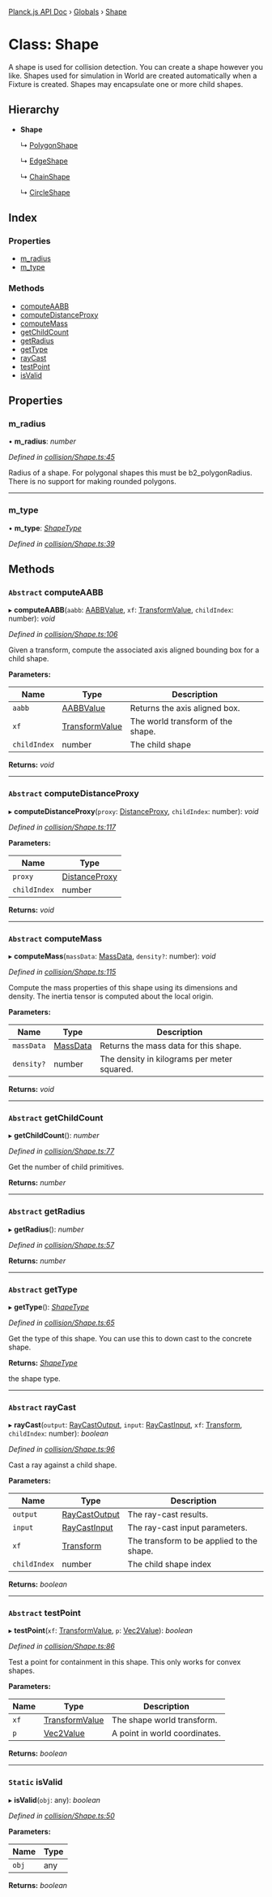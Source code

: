 [Planck.js API Doc](../README.md) › [Globals](../globals.md) › [Shape](shape.md)

# Class: Shape

A shape is used for collision detection. You can create a shape however you
like. Shapes used for simulation in World are created automatically when a
Fixture is created. Shapes may encapsulate one or more child shapes.

## Hierarchy

* **Shape**

  ↳ [PolygonShape](polygonshape.md)

  ↳ [EdgeShape](edgeshape.md)

  ↳ [ChainShape](chainshape.md)

  ↳ [CircleShape](circleshape.md)

## Index

### Properties

* [m_radius](shape.md#m_radius)
* [m_type](shape.md#m_type)

### Methods

* [computeAABB](shape.md#abstract-computeaabb)
* [computeDistanceProxy](shape.md#abstract-computedistanceproxy)
* [computeMass](shape.md#abstract-computemass)
* [getChildCount](shape.md#abstract-getchildcount)
* [getRadius](shape.md#abstract-getradius)
* [getType](shape.md#abstract-gettype)
* [rayCast](shape.md#abstract-raycast)
* [testPoint](shape.md#abstract-testpoint)
* [isValid](shape.md#static-isvalid)

## Properties

###  m_radius

• **m_radius**: *number*

*Defined in [collision/Shape.ts:45](https://github.com/shakiba/planck.js/blob/1bc1208/src/collision/Shape.ts#L45)*

Radius of a shape. For polygonal shapes this must be b2_polygonRadius.
There is no support for making rounded polygons.

___

###  m_type

• **m_type**: *[ShapeType](../globals.md#shapetype)*

*Defined in [collision/Shape.ts:39](https://github.com/shakiba/planck.js/blob/1bc1208/src/collision/Shape.ts#L39)*

## Methods

### `Abstract` computeAABB

▸ **computeAABB**(`aabb`: [AABBValue](../interfaces/aabbvalue.md), `xf`: [TransformValue](../globals.md#transformvalue), `childIndex`: number): *void*

*Defined in [collision/Shape.ts:106](https://github.com/shakiba/planck.js/blob/1bc1208/src/collision/Shape.ts#L106)*

Given a transform, compute the associated axis aligned bounding box for a
child shape.

**Parameters:**

Name | Type | Description |
------ | ------ | ------ |
`aabb` | [AABBValue](../interfaces/aabbvalue.md) | Returns the axis aligned box. |
`xf` | [TransformValue](../globals.md#transformvalue) | The world transform of the shape. |
`childIndex` | number | The child shape  |

**Returns:** *void*

___

### `Abstract` computeDistanceProxy

▸ **computeDistanceProxy**(`proxy`: [DistanceProxy](distanceproxy.md), `childIndex`: number): *void*

*Defined in [collision/Shape.ts:117](https://github.com/shakiba/planck.js/blob/1bc1208/src/collision/Shape.ts#L117)*

**Parameters:**

Name | Type |
------ | ------ |
`proxy` | [DistanceProxy](distanceproxy.md) |
`childIndex` | number |

**Returns:** *void*

___

### `Abstract` computeMass

▸ **computeMass**(`massData`: [MassData](massdata.md), `density?`: number): *void*

*Defined in [collision/Shape.ts:115](https://github.com/shakiba/planck.js/blob/1bc1208/src/collision/Shape.ts#L115)*

Compute the mass properties of this shape using its dimensions and density.
The inertia tensor is computed about the local origin.

**Parameters:**

Name | Type | Description |
------ | ------ | ------ |
`massData` | [MassData](massdata.md) | Returns the mass data for this shape. |
`density?` | number | The density in kilograms per meter squared.  |

**Returns:** *void*

___

### `Abstract` getChildCount

▸ **getChildCount**(): *number*

*Defined in [collision/Shape.ts:77](https://github.com/shakiba/planck.js/blob/1bc1208/src/collision/Shape.ts#L77)*

Get the number of child primitives.

**Returns:** *number*

___

### `Abstract` getRadius

▸ **getRadius**(): *number*

*Defined in [collision/Shape.ts:57](https://github.com/shakiba/planck.js/blob/1bc1208/src/collision/Shape.ts#L57)*

**Returns:** *number*

___

### `Abstract` getType

▸ **getType**(): *[ShapeType](../globals.md#shapetype)*

*Defined in [collision/Shape.ts:65](https://github.com/shakiba/planck.js/blob/1bc1208/src/collision/Shape.ts#L65)*

Get the type of this shape. You can use this to down cast to the concrete
shape.

**Returns:** *[ShapeType](../globals.md#shapetype)*

the shape type.

___

### `Abstract` rayCast

▸ **rayCast**(`output`: [RayCastOutput](../interfaces/raycastoutput.md), `input`: [RayCastInput](../interfaces/raycastinput.md), `xf`: [Transform](transform.md), `childIndex`: number): *boolean*

*Defined in [collision/Shape.ts:96](https://github.com/shakiba/planck.js/blob/1bc1208/src/collision/Shape.ts#L96)*

Cast a ray against a child shape.

**Parameters:**

Name | Type | Description |
------ | ------ | ------ |
`output` | [RayCastOutput](../interfaces/raycastoutput.md) | The ray-cast results. |
`input` | [RayCastInput](../interfaces/raycastinput.md) | The ray-cast input parameters. |
`xf` | [Transform](transform.md) | The transform to be applied to the shape. |
`childIndex` | number | The child shape index  |

**Returns:** *boolean*

___

### `Abstract` testPoint

▸ **testPoint**(`xf`: [TransformValue](../globals.md#transformvalue), `p`: [Vec2Value](../interfaces/vec2value.md)): *boolean*

*Defined in [collision/Shape.ts:86](https://github.com/shakiba/planck.js/blob/1bc1208/src/collision/Shape.ts#L86)*

Test a point for containment in this shape. This only works for convex
shapes.

**Parameters:**

Name | Type | Description |
------ | ------ | ------ |
`xf` | [TransformValue](../globals.md#transformvalue) | The shape world transform. |
`p` | [Vec2Value](../interfaces/vec2value.md) | A point in world coordinates.  |

**Returns:** *boolean*

___

### `Static` isValid

▸ **isValid**(`obj`: any): *boolean*

*Defined in [collision/Shape.ts:50](https://github.com/shakiba/planck.js/blob/1bc1208/src/collision/Shape.ts#L50)*

**Parameters:**

Name | Type |
------ | ------ |
`obj` | any |

**Returns:** *boolean*
